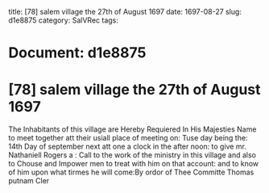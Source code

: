 title: [78] salem village the 27th of August 1697
date: 1697-08-27
slug: d1e8875
category: SalVRec
tags: 




# Document: d1e8875


# [78] salem village the 27th of August 1697

The Inhabitants of this village are Hereby Requiered In His Majesties Name to meet together att their usiall place of meeting on: Tuse day being the: 14th Day of september next att one a clock in the after noon: to give mr. Nathaniell Rogers a : Call to the work of the ministry in this village and also to Chouse and Impower men to treat with him on that account: and to know of him upon what tirmes he will come:By ordor of Thee Committe  Thomas putnam Cler
